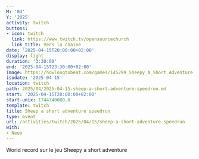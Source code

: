 ```yaml
---
M: '04'
Y: '2025'
activity: twitch
buttons:
- icon: twitch
  link: https://www.twitch.tv/opensourcechurch
  link_title: Vers la chaine
date: '2025-04-15T20:00:00+02:00'
display: light
duration: '3:30:00'
end: '2025-04-15T23:30:00+02:00'
image: https://howlongtobeat.com/games/145299_Sheepy_A_Short_Adventure.jpg
isodate: '2025-04-15'
location: twitch
path: 2025/04/2025-04-15-sheep-a-short-adventure-speedrun.md
start: '2025-04-15T20:00:00+02:00'
start-unix: 1744740000.0
template: twitch
title: Sheep a short adventure speedrun
type: event
url: /activities/twitch/2025/04/15/sheep-a-short-adventure-speedrun
with:
- Neeo
---
```

World record sur le jeu Sheepy a short adventure